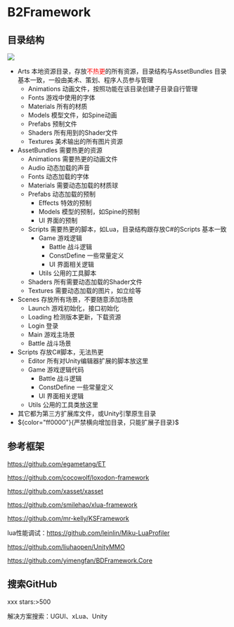 # B2Framework

## 目录结构

![](https://github.com/Venbb/B2Framework/blob/master/img/image-20200507173919966.png)

* Arts 本地资源目录，存放<font color=#FF0000 >不热更</font>的所有资源，目录结构与AssetBundles 目录基本一致，一般由美术、策划、程序人员参与管理
  * Animations 动画文件，按照功能在该目录创建子目录自行管理
  * Fonts 游戏中使用的字体
  * Materials 所有的材质
  * Models 模型文件，如Spine动画
  * Prefabs 预制文件
  * Shaders 所有用到的Shader文件
  * Textures 美术输出的所有图片资源
* AssetBundles 需要热更的资源
  * Animations 需要热更的动画文件
  * Audio 动态加载的声音
  * Fonts 动态加载的字体
  * Materials 需要动态加载的材质球
  * Prefabs 动态加载的预制
    * Effects 特效的预制
    * Models 模型的预制，如Spine的预制
    * UI 界面的预制
  * Scripts 需要热更的脚本，如Lua，目录结构跟存放C#的Scripts 基本一致
    * Game 游戏逻辑
      * Battle 战斗逻辑
      * ConstDefine 一些常量定义
      * UI 界面相关逻辑
    * Utils 公用的工具脚本
  * Shaders 所有需要动态加载的Shader文件
  * Textures 需要动态加载的图片，如立绘等
* Scenes 存放所有场景，不要随意添加场景
  * Launch 游戏初始化，接口初始化
  * Loading 检测版本更新，下载资源
  * Login 登录
  * Main 游戏主场景
  * Battle 战斗场景
* Scripts 存放C#脚本，无法热更
  * Editor 所有对Unity编辑器扩展的脚本放这里
  * Game 游戏逻辑代码
    * Battle 战斗逻辑
    * ConstDefine 一些常量定义
    * UI 界面相关逻辑
  * Utils 公用的工具类放这里
* 其它都为第三方扩展库文件，或Unity引擎原生目录
* ${color="ff0000"}{严禁横向增加目录，只能扩展子目录}$

## 参考框架

https://github.com/egametang/ET

https://github.com/cocowolf/loxodon-framework

https://github.com/xasset/xasset

https://github.com/smilehao/xlua-framework

https://github.com/mr-kelly/KSFramework

lua性能调试：https://github.com/leinlin/Miku-LuaProfiler

https://github.com/liuhaopen/UnityMMO

https://github.com/yimengfan/BDFramework.Core

## 搜索GitHub

xxx stars:>500

解决方案搜索：UGUI、xLua、Unity
